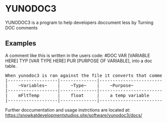 # YUNODOC3
YUNODOC3 is a program to help developers doccument less by Turning DOC comments 


## Examples
A comment like this is written in the users code:
#DOC VAR [VARIABLE HERE] TYP [VAR TYPE HERE] PUR [PURPOSE OF VARIABLE], into a doc table.


<pre>
When yunodoc3 is ran against the file it converts that comment to this:
|-------------------|--------------|----------------------------------|
|    ~Variables~    |    ~Type~    |    ~Purpose~                     |
|-------------------|--------------|----------------------------------|
|    mFltTemp       |    float     |    a temp variable               |
|-------------------|--------------|----------------------------------| 
</pre>

Further doccumentation and usage instrctions are located at: https://snowkatdevelopmentstudios.site/software/yunodoc3/docs/
